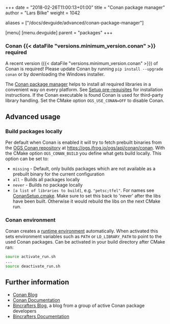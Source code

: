 +++
date = "2018-02-26T11:00:13+01:00"
title = "Conan package manager"
author = "Lars Bilke"
weight = 1042

aliases = ["/docs/devguide/advanced/conan-package-manager"]

[menu]
  [menu.devguide]
    parent = "packages"
+++

<div class='note'>

### <i class="far fa-exclamation-triangle"></i> Conan {{< dataFile "versions.minimum_version.conan" >}} required

A recent version ({{< dataFile "versions.minimum_version.conan" >}}) of Conan is required! Please update Conan by running `pip install --upgrade conan` or by downloading the Windows installer.
</div>

The [Conan package manager](https://www.conan.io) helps to install all required libraries in a convenient way on every platform. See [Setup pre-requisites](../../getting-started/prerequisites) for installation instructions. If the Conan executable is found Conan is used for third-party library handling. Set the CMake option `OGS_USE_CONAN=OFF` to disable Conan.

## Advanced usage

### Build packages locally

Per default when Conan is enabled it will try to fetch prebuilt binaries from the [OGS Conan repository](https://ogs.jfrog.io/ogs/conan/) at <https://ogs.jfrog.io/ogs/api/conan/conan>. With the CMake option `OGS_CONAN_BUILD` you define what gets build locally. This option can be set to:

- `missing` - Default, only builds packages which are not available as a prebuilt binary for the current configuration
- `all` - Builds all packages locally
- `never` - Builds no package locally
- `[a list of libraries to build]`, e.g. `"petsc;tfel"`. For names see [ConanSetup.cmake](https://gitlab.opengeosys.org/ogs/ogs/-/blob/master/scripts/cmake/ConanSetup.cmake). Make sure to set this back to 'never' after the libs have been built. Otherwise it would rebuild the libs on the next CMake run.

### Conan environment

Conan creates a [runtime environment](https://docs.conan.io/en/latest/mastering/virtualenv.html#virtualrunenv-generator) automatically. When activated this sets environment variables such as `PATH` or `LD_LIBRARY_PATH` to point to the used Conan packages. Can be activated in your build directory after CMake ran:

```bash
source activate_run.sh
...
source deactivate_run.sh
```

## Further information

- [Conan Blog](https://blog.conan.io)
- [Conan Documentation](https://docs.conan.io/en/latest/)
- [Bincrafters Blog](https://bincrafters.github.io/tag/conan/), a blog from a group of active Conan package developers
- [Bincrafters Documentation](https://bincrafters.readthedocs.io/en/latest/introduction_to_conan.html)
